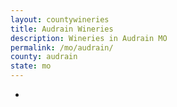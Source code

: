 ```yaml
---
layout: countywineries
title: Audrain Wineries
description: Wineries in Audrain MO
permalink: /mo/audrain/
county: audrain
state: mo
---
```

-
